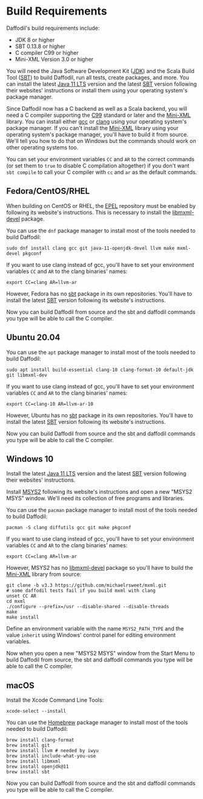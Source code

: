 <!--
  Licensed to the Apache Software Foundation (ASF) under one or more
  contributor license agreements.  See the NOTICE file distributed with
  this work for additional information regarding copyright ownership.
  The ASF licenses this file to You under the Apache License, Version 2.0
  (the "License"); you may not use this file except in compliance with
  the License.  You may obtain a copy of the License at

      http://www.apache.org/licenses/LICENSE-2.0

  Unless required by applicable law or agreed to in writing, software
  distributed under the License is distributed on an "AS IS" BASIS,
  WITHOUT WARRANTIES OR CONDITIONS OF ANY KIND, either express or implied.
  See the License for the specific language governing permissions and
  limitations under the License.
-->

# Build Requirements

Daffodil's build requirements include:

* JDK 8 or higher
* SBT 0.13.8 or higher
* C compiler C99 or higher
* Mini-XML Version 3.0 or higher

You will need the Java Software Development Kit ([JDK]) and the Scala
Build Tool ([SBT]) to build Daffodil, run all tests, create packages,
and more.  You can install the latest [Java 11 LTS][JDK] version and
the latest [SBT] version following their websites' instructions or
install them using your operating system's package manager.

Since Daffodil now has a C backend as well as a Scala backend, you
will need a C compiler supporting the [C99] standard or later and the
[Mini-XML] library.  You can install either [gcc] or [clang] using
your operating system's package manager.  If you can't install the
[Mini-XML] library using your operating system's package manager,
you'll have to build it from source.  We'll tell you how to do that on
Windows but the commands should work on other operating systems too.

You can set your environment variables `CC` and `AR` to the correct
commands (or set them to `true` to disable C compilation altogether)
if you don't want `sbt compile` to call your C compiler with `cc` and
`ar` as the default commands.

## Fedora/CentOS/RHEL

When building on CentOS or RHEL, the [EPEL] repository must be enabled by
following its website's instructions. This is necessary to install the
[libmxml-devel][Mini-XML] package.

You can use the `dnf` package manager to install most of the tools
needed to build Daffodil:

    sudo dnf install clang gcc git java-11-openjdk-devel llvm make mxml-devel pkgconf

If you want to use clang instead of gcc, you'll have to set your
environment variables `CC` and `AR` to the clang binaries' names:

    export CC=clang AR=llvm-ar

However, Fedora has no [sbt][SBT] package in its own repositories.
You'll have to install the latest [SBT] version following its
website's instructions.

Now you can build Daffodil from source and the sbt and daffodil
commands you type will be able to call the C compiler.

## Ubuntu 20.04

You can use the `apt` package manager to install most of the tools
needed to build Daffodil:

    sudo apt install build-essential clang-10 clang-format-10 default-jdk git libmxml-dev

If you want to use clang instead of gcc, you'll have to set your
environment variables `CC` and `AR` to the clang binaries' names:

    export CC=clang-10 AR=llvm-ar-10

However, Ubuntu has no [sbt][SBT] package in its own repositories.
You'll have to install the latest [SBT] version following its
website's instructions.

Now you can build Daffodil from source and the sbt and daffodil
commands you type will be able to call the C compiler.

## Windows 10

Install the latest [Java 11 LTS][JDK] version and the latest [SBT]
version following their websites' instructions.

Install [MSYS2] following its website's instructions and open a new
"MSYS2 MSYS" window.  We'll need its collection of free programs and
libraries.

You can use the `pacman` package manager to install most of the tools
needed to build Daffodil:

    pacman -S clang diffutils gcc git make pkgconf

If you want to use clang instead of gcc, you'll have to set your
environment variables `CC` and `AR` to the clang binaries' names:

    export CC=clang AR=llvm-ar

However, MSYS2 has no [libmxml-devel][Mini-XML] package so you'll have
to build the [Mini-XML] library from source:

    git clone -b v3.3 https://github.com/michaelrsweet/mxml.git
    # some daffodil tests fail if you build mxml with clang
    unset CC AR
    cd mxml
    ./configure --prefix=/usr --disable-shared --disable-threads
    make
    make install

Define an environment variable with the name `MSYS2_PATH_TYPE` and the
value `inherit` using Windows' control panel for editing environment
variables.

Now when you open a new "MSYS2 MSYS" window from the Start Menu to
build Daffodil from source, the sbt and daffodil commands you type
will be able to call the C compiler.

## macOS

Install the Xcode Command Line Tools:

    xcode-select --install

You can use the [Homebrew] package manager to install most of the tools
needed to build Daffodil:

    brew install clang-format
    brew install git
    brew install llvm # needed by iwyu
    brew install include-what-you-use
    brew install libmxml
    brew install openjdk@11
    brew install sbt

Now you can build Daffodil from source and the sbt and daffodil
commands you type will be able to call the C compiler.

[C99]: https://en.wikipedia.org/wiki/C99
[EPEL]: https://docs.fedoraproject.org/en-US/epel/
[Homebrew]: https://brew.sh/
[JDK]: https://adoptopenjdk.net/
[Mini-XML]: https://www.msweet.org/mxml/
[MSYS2]: https://www.msys2.org/
[SBT]: https://www.scala-sbt.org/
[clang]: https://clang.llvm.org/get_started.html
[gcc]: https://linuxize.com/post/how-to-install-gcc-on-ubuntu-20-04/
